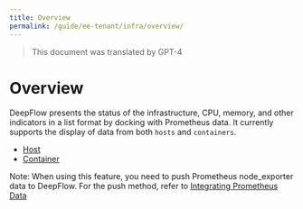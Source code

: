 ```yaml
---
title: Overview
permalink: /guide/ee-tenant/infra/overview/
---
```


> This document was translated by GPT-4

# Overview

DeepFlow presents the status of the infrastructure, CPU, memory, and other indicators in a list format by docking with Prometheus data. It currently supports the display of data from both `hosts` and `containers`.

- [Host](./host/)
- [Container](./container/)

Note: When using this feature, you need to push Prometheus node_exporter data to DeepFlow. For the push method, refer to [Integrating Prometheus Data](../../../integration/input/metrics/prometheus/)
